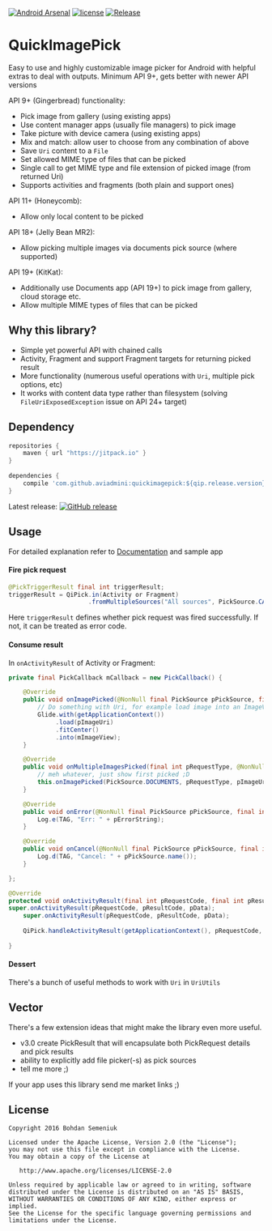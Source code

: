 [![Android Arsenal](https://img.shields.io/badge/Android%20Arsenal-QuickImagePick-blue.svg?style=flat-square)](http://android-arsenal.com/details/1/4248) [![license](https://img.shields.io/github/license/aviadmini/quickimagepick.svg?maxAge=2592000&style=flat-square)]() [![Release](https://jitpack.io/v/aviadmini/quickimagepick.svg?style=flat-square)](https://jitpack.io/#aviadmini/quickimagepick)

# QuickImagePick

Easy to use and highly customizable image picker for Android with helpful extras to deal with outputs. Minimum API 9+, gets better with newer API versions
 
API 9+ (Gingerbread) functionality:

* Pick image from gallery (using existing apps)
* Use content manager apps (usually file managers) to pick image
* Take picture with device camera (using existing apps)
* Mix and match: allow user to choose from any combination of above
* Save `Uri` content to a `File`
* Set allowed MIME type of files that can be picked
* Single call to get MIME type and file extension of picked image (from returned Uri)
* Supports activities and fragments (both plain and support ones)

API 11+ (Honeycomb):

* Allow only local content to be picked

API 18+ (Jelly Bean MR2):

* Allow picking multiple images via documents pick source (where supported)

API 19+ (KitKat):

* Additionally use Documents app (API 19+) to pick image from gallery, cloud storage etc.
* Allow multiple MIME types of files that can be picked

## Why this library?

* Simple yet powerful API with chained calls
* Activity, Fragment and support Fragment targets for returning picked result
* More functionality (numerous useful operations with `Uri`, multiple pick options, etc) 
* It works with content data type rather than filesystem (solving `FileUriExposedException` issue on API 24+ target)

## Dependency

```groovy
repositories {
    maven { url "https://jitpack.io" }
}
    
dependencies {
    compile 'com.github.aviadmini:quickimagepick:${qip.release.version}'
}
```

Latest release: [![GitHub release](https://img.shields.io/github/release/aviadmini/quickimagepick.svg)]()

## Usage

For detailed explanation refer to [Documentation](https://github.com/aviadmini/quickimagepick/wiki/Documentation) and sample app

#### Fire pick request

```java
@PickTriggerResult final int triggerResult;
triggerResult = QiPick.in(Activity or Fragment)
                      .fromMultipleSources("All sources", PickSource.CAMERA, PickSource.DOCUMENTS);
```
Here `triggerResult` defines whether pick request was fired successfully. If not, it can be treated as error code.

#### Consume result
In `onActivityResult` of Activity or Fragment:

```java
private final PickCallback mCallback = new PickCallback() {

    @Override
    public void onImagePicked(@NonNull final PickSource pPickSource, final int pRequestType, @NonNull final Uri pImageUri) {
        // Do something with Uri, for example load image into an ImageView
        Glide.with(getApplicationContext())
             .load(pImageUri)
             .fitCenter()
             .into(mImageView);
    }

    @Override
    public void onMultipleImagesPicked(final int pRequestType, @NonNull final List<Uri> pImageUris) {
        // meh whatever, just show first picked ;D
        this.onImagePicked(PickSource.DOCUMENTS, pRequestType, pImageUris.get(0));
    }

    @Override
    public void onError(@NonNull final PickSource pPickSource, final int pRequestType, @NonNull final String pErrorString) {
        Log.e(TAG, "Err: " + pErrorString);
    }

    @Override
    public void onCancel(@NonNull final PickSource pPickSource, final int pRequestType) {
        Log.d(TAG, "Cancel: " + pPickSource.name());
    }

};

@Override
protected void onActivityResult(final int pRequestCode, final int pResultCode, final Intent pData) {
super.onActivityResult(pRequestCode, pResultCode, pData);
    super.onActivityResult(pRequestCode, pResultCode, pData);
    
    QiPick.handleActivityResult(getApplicationContext(), pRequestCode, pResultCode, pData, this.mCallback);
            
}
```

#### Dessert

There's a bunch of useful methods to work with `Uri` in `UriUtils`

## Vector

There's a few extension ideas that might make the library even more useful. 

- v3.0 create PickResult that will encapsulate both PickRequest details and pick results
- ability to explicitly add file picker(-s) as pick sources
- tell me more ;)

If your app uses this library send me market links ;)

## License

    Copyright 2016 Bohdan Semeniuk

    Licensed under the Apache License, Version 2.0 (the "License");
    you may not use this file except in compliance with the License.
    You may obtain a copy of the License at

       http://www.apache.org/licenses/LICENSE-2.0

    Unless required by applicable law or agreed to in writing, software
    distributed under the License is distributed on an "AS IS" BASIS,
    WITHOUT WARRANTIES OR CONDITIONS OF ANY KIND, either express or implied.
    See the License for the specific language governing permissions and
    limitations under the License.